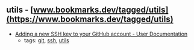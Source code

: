 utils - [www.bookmarks.dev/tagged/utils](https://www.bookmarks.dev/tagged/utils)
---
* [Adding a new SSH key to your GitHub account - User Documentation        ](https://help.github.com/articles/adding-a-new-ssh-key-to-your-github-account/)
    * tags: [git](../tagged/git.md), [ssh](../tagged/ssh.md), [utils](../tagged/utils.md)
